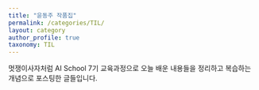 ```yaml
---
title: "윤동주 작품집"
permalink: /categories/TIL/
layout: category
author_profile: true
taxonomy: TIL
---
```


멋쟁이사자처럼 AI School 7기 교육과정으로 오늘 배운 내용들을 정리하고 복습하는 개념으로 포스팅한 글들입니다.